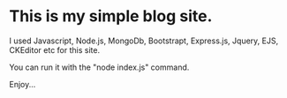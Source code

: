 # This is my simple blog site.
I used Javascript, Node.js, MongoDb, Bootstrapt, Express.js, Jquery, EJS, CKEditor etc for this site.

You can run it with the "node index.js" command. 

Enjoy...
